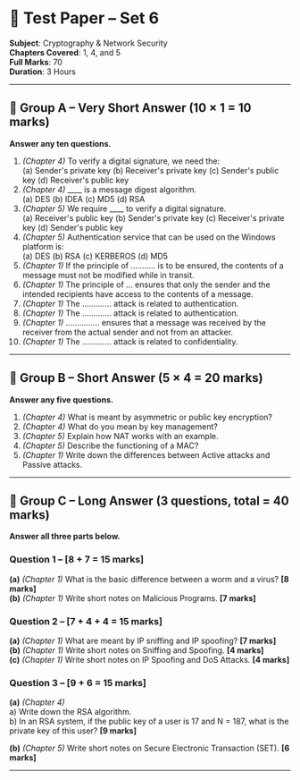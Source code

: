 
# 📘 Test Paper – Set 6
**Subject**: Cryptography & Network Security  
**Chapters Covered**: 1, 4, and 5  
**Full Marks**: 70  
**Duration**: 3 Hours  

---

## 🔹 Group A – Very Short Answer (10 × 1 = 10 marks)
**Answer any ten questions.**

1. *(Chapter 4)* To verify a digital signature, we need the:  
   (a) Sender's private key (b) Receiver's private key (c) Sender's public key (d) Receiver's public key  
2. *(Chapter 4)* ____ is a message digest algorithm.  
   (a) DES (b) IDEA (c) MD5 (d) RSA  
3. *(Chapter 5)* We require ____ to verify a digital signature.  
   (a) Receiver's public key (b) Sender's private key (c) Receiver's private key (d) Sender's public key  
4. *(Chapter 5)* Authentication service that can be used on the Windows platform is:  
   (a) DES (b) RSA (c) KERBEROS (d) MD5  
5. *(Chapter 1)* If the principle of ........... is to be ensured, the contents of a message must not be modified while in transit.  
6. *(Chapter 1)* The principle of ... ensures that only the sender and the intended recipients have access to the contents of a message.  
7. *(Chapter 1)* The ............. attack is related to authentication.  
8. *(Chapter 1)* The ............. attack is related to authentication.  
9. *(Chapter 1)* …………… ensures that a message was received by the receiver from the actual sender and not from an attacker.  
10. *(Chapter 1)* The ............. attack is related to confidentiality.  

---

## 🔹 Group B – Short Answer (5 × 4 = 20 marks)
**Answer any five questions.**

1. *(Chapter 4)* What is meant by asymmetric or public key encryption?  
2. *(Chapter 4)* What do you mean by key management?  
3. *(Chapter 5)* Explain how NAT works with an example.  
4. *(Chapter 5)* Describe the functioning of a MAC?  
5. *(Chapter 1)* Write down the differences between Active attacks and Passive attacks.  

---

## 🔹 Group C – Long Answer (3 questions, total = 40 marks)
**Answer all three parts below.**

### Question 1 – [8 + 7 = 15 marks]
**(a)** *(Chapter 1)* What is the basic difference between a worm and a virus? **[8 marks]**  
**(b)** *(Chapter 1)* Write short notes on Malicious Programs. **[7 marks]**

### Question 2 – [7 + 4 + 4 = 15 marks]
**(a)** *(Chapter 1)* What are meant by IP sniffing and IP spoofing? **[7 marks]**  
**(b)** *(Chapter 1)* Write short notes on Sniffing and Spoofing. **[4 marks]**  
**(c)** *(Chapter 1)* Write short notes on IP Spoofing and DoS Attacks. **[4 marks]**

### Question 3 – [9 + 6 = 15 marks]
**(a)** *(Chapter 4)*  
a) Write down the RSA algorithm.  
b) In an RSA system, if the public key of a user is 17 and N = 187, what is the private key of this user? **[9 marks]**  

**(b)** *(Chapter 5)* Write short notes on Secure Electronic Transaction (SET). **[6 marks]**

---
